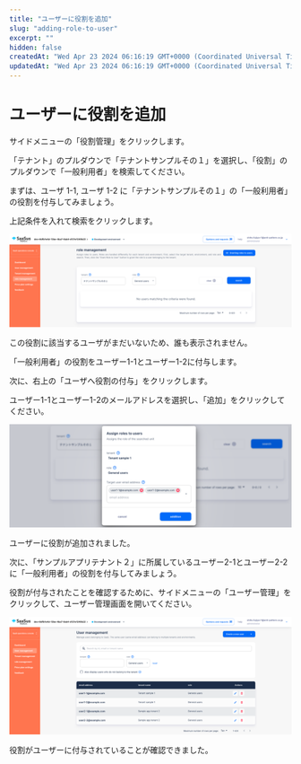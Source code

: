 ```yaml
---
title: "ユーザーに役割を追加"
slug: "adding-role-to-user"
excerpt: ""
hidden: false
createdAt: "Wed Apr 23 2024 06:16:19 GMT+0000 (Coordinated Universal Time)"
updatedAt: "Wed Apr 23 2024 06:16:19 GMT+0000 (Coordinated Universal Time)"
---
```


# ユーザーに役割を追加

サイドメニューの「役割管理」をクリックします。

「テナント」のプルダウンで「テナントサンプルその１」を選択し、「役割」のプルダウンで「一般利用者」を検索してください。

まずは、ユーザ 1-1, ユーザ 1-2 に「テナントサンプルその１」の「一般利用者」の役割を付与してみましょう。

上記条件を入れて検索をクリックします。

![01](/ja/img/saas-operation-console/adding-role-to-user/adding-role-to-user-01.png)

この役割に該当するユーザがまだいないため、誰も表示されません。

「一般利用者」の役割をユーザー1-1とユーザー1-2に付与します。

次に、右上の「ユーザへ役割の付与」をクリックします。

ユーザー1-1とユーザー1-2のメールアドレスを選択し、「追加」をクリックしてください。

![02](/ja/img/saas-operation-console/adding-role-to-user/adding-role-to-user-02.png)

ユーザーに役割が追加されました。

次に、「サンプルアプリテナント２」に所属しているユーザー2-1とユーザー2-2に「一般利用者」の役割を付与してみましょう。

役割が付与されたことを確認するために、サイドメニューの「ユーザー管理」をクリックして、ユーザー管理画面を開いてください。

![03](/ja/img/saas-operation-console/adding-role-to-user/adding-role-to-user-03.png)

役割がユーザーに付与されていることが確認できました。